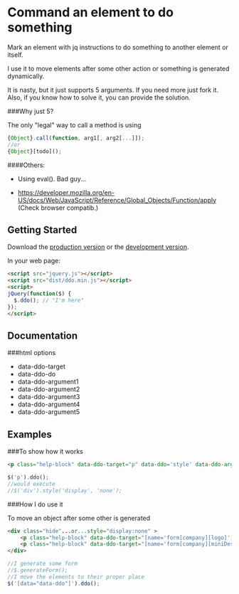 # Command an element to do something

Mark an element with jq instructions to do something to another element or itself.

I use it to move elements after some other action or something is generated dynamically.

It is nasty, but it just supports 5 arguments. If you need more just fork it. Also, if you know how to solve it, you can provide the solution.

###Why just 5?

The only "legal" way to call a method is using
```js
{Object}.call(function, arg1[, arg2[...]]);
//or
{Object}[todo]();
```

####Others:

- Using eval(). Bad guy...

- https://developer.mozilla.org/en-US/docs/Web/JavaScript/Reference/Global_Objects/Function/apply (Check browser compatib.)


## Getting Started

Download the [production version][min] or the [development version][max].

[min]: https://raw.github.com/bichotll/jquery-ddo/master/dist/jquery.ddo.min.js
[max]: https://raw.github.com/bichotll/jquery-ddo/master/dist/jquery.ddo.js

In your web page:

```html
<script src="jquery.js"></script>
<script src="dist/ddo.min.js"></script>
<script>
jQuery(function($) {
  $.ddo(); // "I'm here"
});
</script>
```

## Documentation

###html options
- data-ddo-target
- data-ddo-do
- data-ddo-argument1
- data-ddo-argument2
- data-ddo-argument3
- data-ddo-argument4
- data-ddo-argument5


## Examples

###To show how it works

```html
<p class="help-block" data-ddo-target="p" data-ddo='style' data-ddo-argument1='display' data-ddo-argument2='none'>...</p>
```
```js
$('p').ddo();
//would execute
//$('div').style('display', 'none');
```

###How I do use it

To move an object after some other is generated

```html
<div class="hide"...or...style="display:none" >
    <p class="help-block" data-ddo-target="[name='form[company][logo]']" data-ddo='after'>...blah blah...</p>
    <p class="help-block" data-ddo-target="[name='form[company][miniDescription]']" data-ddo='after'>...Max length 255...</p>
</div>
```
```js
//I generate some form
//$.generateForm();
//I move the elements to their proper place
$('[data="data-ddo"]').ddo();
```